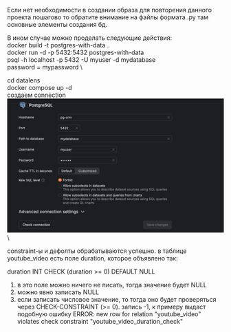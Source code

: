 Если нет необходимости в создании образа для повторения данного проекта пошагово то обратите внимание на файлы формата .py там основные элементы создания бд.

В ином случае можно проделать следующие действия: \
docker build -t postgres-with-data . \
docker run -d -p 5432:5432 postgres-with-data \
psql -h localhost -p 5432 -U myuser -d mydatabase \
password = mypassword \

cd datalens \
docker compose up -d \
создаем connection \
![alt text](image.png) \

constraint-ы и дефолты обрабатываются успешно. в таблице youtube_video есть поле duration, которое объявлено так: 

duration INT CHECK (duration >= 0) DEFAULT NULL

1. в это поле можно ничего не писать, тогда значение будет NULL
2. можно явно записать NULL
3. если записать числовое значение, то тогда оно будет проверяться через CHECK-CONSTRAINT (>= 0). запись -1, к примеру выдаст подобную ошибку
   ERROR: new row for relation "youtube_video" violates check constraint "youtube_video_duration_check"
